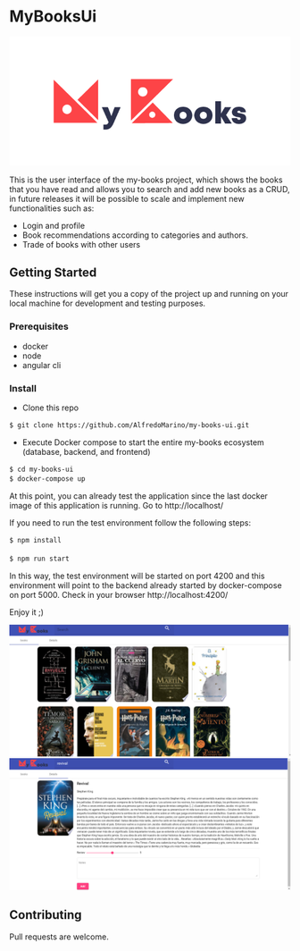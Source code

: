 # MyBooksUi

![my-books-image](src/assets/graph-resources/my_books_logo.png)

This is the user interface of the my-books project, which shows the books that you have read and allows you to search and add new books as a CRUD, in future releases it will be possible to scale and implement new functionalities such as:
- Login and profile
- Book recommendations according to categories and authors.
- Trade of books with other users

## Getting Started

These instructions will get you a copy of the project up and running on your local machine for development and testing purposes.

### Prerequisites

- docker
- node
- angular cli

### Install

- Clone this repo
```sh
$ git clone https://github.com/AlfredoMarino/my-books-ui.git
```
 - Execute Docker compose to start the entire my-books ecosystem (database, backend, and frontend)
```sh
$ cd my-books-ui
$ docker-compose up
```

At this point, you can already test the application since the last docker image of this application is running. Go to http://localhost/

If you need to run the test environment follow the following steps:

```sh
$ npm install

$ npm run start
```
In this way, the test environment will be started on port 4200 and this environment will point to the backend already started by docker-compose on port 5000. Check in your browser http://localhost:4200/

Enjoy it ;)

![demo1](resources/demo1.png)
![demo2](resources/demo2.png)

## Contributing

Pull requests are welcome.
